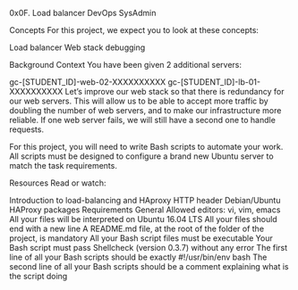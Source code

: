 0x0F. Load balancer
DevOps
SysAdmin

Concepts
For this project, we expect you to look at these concepts:

Load balancer
Web stack debugging


Background Context
You have been given 2 additional servers:

gc-[STUDENT_ID]-web-02-XXXXXXXXXX
gc-[STUDENT_ID]-lb-01-XXXXXXXXXX
Let’s improve our web stack so that there is redundancy for our web servers. This will allow us to be able to accept more traffic by doubling the number of web servers, and to make our infrastructure more reliable. If one web server fails, we will still have a second one to handle requests.

For this project, you will need to write Bash scripts to automate your work. All scripts must be designed to configure a brand new Ubuntu server to match the task requirements.

Resources
Read or watch:

Introduction to load-balancing and HAproxy
HTTP header
Debian/Ubuntu HAProxy packages
Requirements
General
Allowed editors: vi, vim, emacs
All your files will be interpreted on Ubuntu 16.04 LTS
All your files should end with a new line
A README.md file, at the root of the folder of the project, is mandatory
All your Bash script files must be executable
Your Bash script must pass Shellcheck (version 0.3.7) without any error
The first line of all your Bash scripts should be exactly #!/usr/bin/env bash
The second line of all your Bash scripts should be a comment explaining what is the script doing